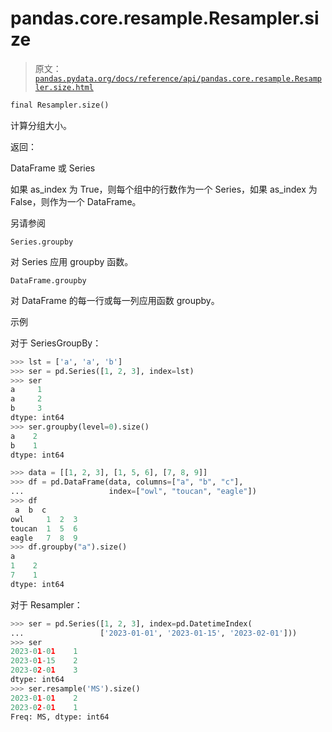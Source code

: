 # pandas.core.resample.Resampler.size

> 原文：[`pandas.pydata.org/docs/reference/api/pandas.core.resample.Resampler.size.html`](https://pandas.pydata.org/docs/reference/api/pandas.core.resample.Resampler.size.html)

```py
final Resampler.size()
```

计算分组大小。

返回：

DataFrame 或 Series

如果 as_index 为 True，则每个组中的行数作为一个 Series，如果 as_index 为 False，则作为一个 DataFrame。

另请参阅

`Series.groupby`

对 Series 应用 groupby 函数。

`DataFrame.groupby`

对 DataFrame 的每一行或每一列应用函数 groupby。

示例

对于 SeriesGroupBy：

```py
>>> lst = ['a', 'a', 'b']
>>> ser = pd.Series([1, 2, 3], index=lst)
>>> ser
a     1
a     2
b     3
dtype: int64
>>> ser.groupby(level=0).size()
a    2
b    1
dtype: int64 
```

```py
>>> data = [[1, 2, 3], [1, 5, 6], [7, 8, 9]]
>>> df = pd.DataFrame(data, columns=["a", "b", "c"],
...                   index=["owl", "toucan", "eagle"])
>>> df
 a  b  c
owl     1  2  3
toucan  1  5  6
eagle   7  8  9
>>> df.groupby("a").size()
a
1    2
7    1
dtype: int64 
```

对于 Resampler：

```py
>>> ser = pd.Series([1, 2, 3], index=pd.DatetimeIndex(
...                 ['2023-01-01', '2023-01-15', '2023-02-01']))
>>> ser
2023-01-01    1
2023-01-15    2
2023-02-01    3
dtype: int64
>>> ser.resample('MS').size()
2023-01-01    2
2023-02-01    1
Freq: MS, dtype: int64 
```
